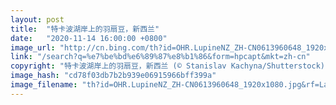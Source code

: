 ```yaml
---
layout: post
title:  "特卡波湖岸上的羽扇豆，新西兰"
date:   "2020-11-14 16:00:00 +0800"
image_url: "http://cn.bing.com/th?id=OHR.LupineNZ_ZH-CN0613960648_1920x1080.jpg&rf=LaDigue_1920x1080.jpg&pid=hp"
link: "/search?q=%e7%be%bd%e6%89%87%e8%b1%86&form=hpcapt&mkt=zh-cn"
copyright: "特卡波湖岸上的羽扇豆，新西兰 (© Stanislav Kachyna/Shutterstock)"
image_hash: "cd78f03db7b2b939e06915966bff399a"
image_filename: "th?id=OHR.LupineNZ_ZH-CN0613960648_1920x1080.jpg&rf=LaDigue_1920x1080.jpg&pid=hp"
---
```

